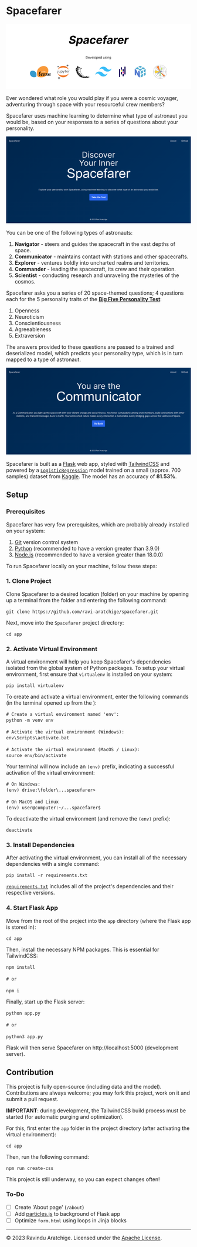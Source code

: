 # Spacefarer

<img src="./assets/banner.png">

Ever wondered what role you would play if you were a cosmic voyager, adventuring through space with your resourceful crew members?

Spacefarer uses machine learning to determine what type of astronaut you would be, based on your responses to a series of questions about your personality.

<img src="./assets/home.png">

You can be one of the following types of astronauts:

1. **Navigator** - steers and guides the spacecraft in the vast depths of space.
2. **Communicator** - maintains contact with stations and other spacecrafts.
3. **Explorer** - ventures boldly into uncharted realms and territories.
4. **Commander** - leading the spacecraft, its crew and their operation.
5. **Scientist** - conducting research and unraveling the mysteries of the cosmos.

Spacefarer asks you a series of 20 space-themed questions; 4 questions each for the 5 personality traits of the <a href="https://mettl.com/glossary/b/big-five-personality-test/#:~:text=The%20Big%20Five%20personality%20test%2C%20also%20known%20as%20the%20OCEAN,making%20the%20acronym%20%E2%80%93%20OCEAN).">**Big Five Personality Test**</a>:

1. Openness
2. Neuroticism
3. Conscientiousness
4. Agreeableness
5. Extraversion

The answers provided to these questions are passed to a trained and deserialized model, which predicts your personality type, which is in turn mapped to a type of astronaut.

<img src="./assets/result.png">

Spacefarer is built as a <a href="https://flask.palletsprojects.com">Flask</a> web app, styled with <a href="https://tailwindcss.com/">TailwindCSS</a> and powered by a <a href="https://scikit-learn.org/stable/modules/generated/sklearn.linear_model.LogisticRegression.html">`LogisticRegression`</a> model trained on a small (approx. 700 samples) dataset from <a href="https://www.kaggle.com/datasets/pavlorymarchuk/test3434">Kaggle</a>. The model has an accuracy of **81.53%**.

## Setup

### Prerequisites

Spacefarer has very few prerequisites, which are probably already installed on your system:

1. <a href="https://git-scm.com/">Git</a> version control system
2. <a href="https://www.python.org/">Python</a> (recommended to have a version greater than 3.9.0)
3. <a href="https://nodejs.org/en">Node.js</a> (recommended to have a version greater than 18.0.0)

To run Spacefarer locally on your machine, follow these steps:

### 1. Clone Project

Clone Spacefarer to a desired location (folder) on your machine by opening up a terminal from the folder and entering the following command:

```shell
git clone https://github.com/ravi-aratchige/spacefarer.git
```

Next, move into the `Spacefarer` project directory:

```shell
cd app
```

### 2. Activate Virtual Environment

A virtual environment will help you keep Spacefarer's dependencies isolated from the global system of Python packages. To setup your virtual environment, first ensure that `virtualenv` is installed on your system:

```shell
pip install virtualenv
```

To create and activate a virtual environment, enter the following commands (in the terminal opened up from the ):

```shell
# Create a virtual environment named 'env':
python -m venv env

# Activate the virtual environment (Windows):
env\Scripts\activate.bat

# Activate the virtual environment (MacOS / Linux):
source env/bin/activate
```

Your terminal will now include an `(env)` prefix, indicating a successful activation of the virtual environment:

```shell
# On Windows:
(env) drive:\folder\...spacefarer>

# On MacOS and Linux
(env) user@computer:~/...spacefarer$
```

To deactivate the virtual environment (and remove the `(env)` prefix):

```shell
deactivate
```

### 3. Install Dependencies

After activating the virtual environment, you can install all of the necessary dependencies with a single command:

```shell
pip install -r requirements.txt
```

<a href="https://github.com/ravi-aratchige/spacefarer/blob/main/requirements.txt">`requirements.txt`</a> includes all of the project's dependencies and their respective versions.

### 4. Start Flask App

Move from the root of the project into the `app` directory (where the Flask app is stored in):

```shell
cd app
```

Then, install the necessary NPM packages. This is essential for TailwindCSS:

```shell
npm install

# or

npm i
```

Finally, start up the Flask server:

```shell
python app.py

# or

python3 app.py
```

Flask will then serve Spacefarer on <a>http://localhost:5000</a> (development server).

## Contribution

This project is fully open-source (including data and the model). Contributions are always welcome; you may fork this project, work on it and submit a pull request.

**IMPORTANT**: during development, the TailwindCSS build process must be started (for automatic purging and optimization).

For this, first enter the `app` folder in the project directory (after activating the virtual environment):

```shell
cd app
```

Then, run the following command:

```shell
npm run create-css
```

This project is still underway, so you can expect changes often!

### To-Do

- [ ] Create 'About page' (`/about`)
- [ ] Add <a href="https://vincentgarreau.com/particles.js/">particles.js</a> to background of Flask app
- [ ] Optimize `form.html` using loops in Jinja blocks

---

© 2023 Ravindu Aratchige. Licensed under the <a href="https://github.com/ravi-aratchige/spacefarer/blob/main/LICENSE">Apache License<a>.